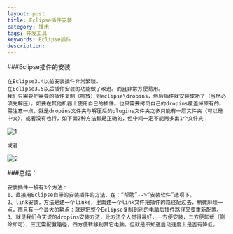 ```yaml
---
layout: post
title: Eclipse插件安装
category: 技术
tags: 开发工具
keywords: Eclipse插件
description:
---
```

###Eclipse插件的安装

	在Eclipse3.4以前安装插件非常繁琐。
	在Eclipse3.5以后插件安装的功能做了改进。而且非常方便易用。
	我们只需要把需要的插件复制（拖放）到eclipse\dropins，然后插件就安装成功了（当然必须先解压）。如要在其他机器上使用自己的插件。也只需要拷贝自己的dropins覆盖掉原有的。
	需注意一点，就是dropins文件夹与解压后的plugins文件夹之多只能有一层文件夹（可以是中文），或者没有也行，如下面2种方法都是正确的，但中间一定不能再多出1个文件夹：

![1](/public/img/tec/eclipse01.png)

	或者

![2](/public/img/tec/eclipse02.png)

###总结：

	安装插件一般有3个方法：
	1、直接用Eclipse自带的安装插件的方法，在：“帮助”-->“安装软件”选项下。
	2、link安装，方法是建一个links，里面建一个link文件把插件的路径配过去，稍微麻烦一点，而且有一个最大的缺点：就是把整个Eclipse复制到别的电脑后插件路径又要重新配置。
	3、就是我们今天说的dropins安装方法，此方法个人觉得最好，一方便安装，二方便卸载（删除即可），三无需配置路径，四方便转移到其它电脑。但就是不知道启动速度上是否有降低。
